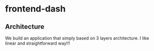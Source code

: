 # frontend-dash

## Architecture 
We build an application that simply based on 3 layers architecture. 
I like linear and straightforward way!!!
